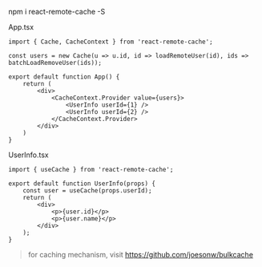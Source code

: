 npm i react-remote-cache -S


App.tsx
```
import { Cache, CacheContext } from 'react-remote-cache';

const users = new Cache(u => u.id, id => loadRemoteUser(id), ids => batchLoadRemoveUser(ids));

export default function App() {
    return (
        <div>
            <CacheContext.Provider value={users}>
                <UserInfo userId={1} />
                <UserInfo userId={2} />
            </CacheContext.Provider>
        </div>
    )
}

```

UserInfo.tsx
```
import { useCache } from 'react-remote-cache';

export default function UserInfo(props) {
    const user = useCache(props.userId);
    return (
        <div>
            <p>{user.id}</p>
            <p>{user.name}</p>
        </div>
    );
}

```


> for caching mechanism, visit https://github.com/joesonw/bulkcache